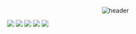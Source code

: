 <div align="center">
  
![header](https://capsule-render.vercel.app/api?type=wave&color=gradient&text=Josh&fontColor=ffffff&animation=fadeIn)
</div>

<img src="https://img.shields.io/badge/kotlin-7F52FF?style=for-the-badge&logo=kotlin&logoColor=white"> <img src="https://img.shields.io/badge/python-3776AB?style=for-the-badge&logo=python&logoColor=white"> <img src="https://img.shields.io/badge/java-007396?style=for-the-badge&logo=java&logoColor=white"> <img src="https://img.shields.io/badge/intelliJ-000000?style=for-the-badge&logo=intelliJ&logoColor=white"> <img src="https://img.shields.io/badge/android studio-3DDC84?style=for-the-badge&logo=android studio&logoColor=white">
